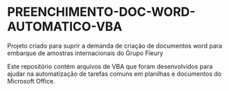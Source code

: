 # PREENCHIMENTO-DOC-WORD-AUTOMATICO-VBA
Projeto criado para suprir a demanda de criação de documentos word para embarque de amostras internacionais do Grupo Fleury

Este repositório contém arquivos de VBA que foram desenvolvidos para ajudar na automatização de tarefas comuns em planilhas e documentos do Microsoft Office.

